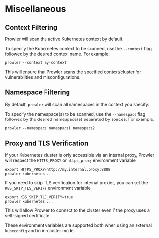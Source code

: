 # Miscellaneous

## Context Filtering

Prowler will scan the active Kubernetes context by default.

To specify the Kubernetes context to be scanned, use the `--context` flag followed by the desired context name. For example:

```console
prowler --context my-context
```

This will ensure that Prowler scans the specified context/cluster for vulnerabilities and misconfigurations.

## Namespace Filtering

By default, `prowler` will scan all namespaces in the context you specify.

To specify the namespace(s) to be scanned, use the `--namespace` flag followed by the desired namespace(s) separated by spaces. For example:

```console
prowler --namespace namespace1 namespace2
```

## Proxy and TLS Verification

If your Kubernetes cluster is only accessible via an internal proxy, Prowler will respect the `HTTPS_PROXY` or `https_proxy` environment variable:

```console
export HTTPS_PROXY=http://my.internal.proxy:8888
prowler kubernetes ...
```

If you need to skip TLS verification for internal proxies, you can set the `K8S_SKIP_TLS_VERIFY` environment variable:

```console
export K8S_SKIP_TLS_VERIFY=true
prowler kubernetes ...
```

This will allow Prowler to connect to the cluster even if the proxy uses a self-signed certificate.

These environment variables are supported both when using an external `kubeconfig` and in in-cluster mode.
